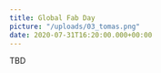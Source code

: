 ```yaml
---
title: Global Fab Day
picture: "/uploads/03_tomas.png"
date: 2020-07-31T16:20:00.000+00:00
---
```


TBD
